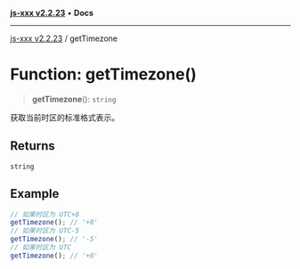 [**js-xxx v2.2.23**](../README.md) • **Docs**

***

[js-xxx v2.2.23](../README.md) / getTimezone

# Function: getTimezone()

> **getTimezone**(): `string`

获取当前时区的标准格式表示。

## Returns

`string`

## Example

```ts
// 如果时区为 UTC+8
getTimezone(); // '+8'
// 如果时区为 UTC-5
getTimezone(); // '-5'
// 如果时区为 UTC
getTimezone(); // '+0'
```
